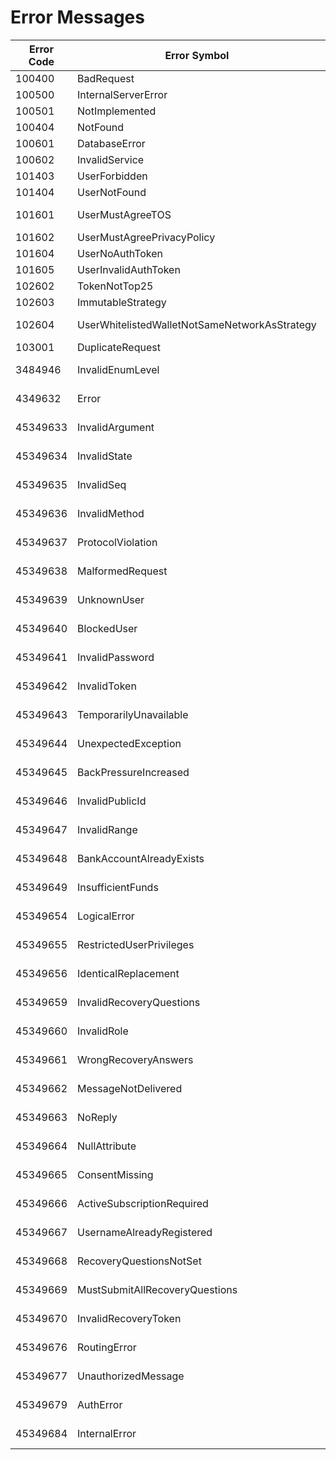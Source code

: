 
# Error Messages
|Error Code|Error Symbol|Error Message|Error Source|
|----------|------------|-------------|------------|
|100400|BadRequest|Bad Request|Custom|
|100500|InternalServerError|Internal Server Error|Custom|
|100501|NotImplemented|Method not implemented|Custom|
|100404|NotFound|NotFoundResource|Custom|
|100601|DatabaseError|Database error|Custom|
|100602|InvalidService|Invalid Service|Custom|
|101403|UserForbidden|Insufficient role for user|Custom|
|101404|UserNotFound|User not found|Custom|
|101601|UserMustAgreeTOS|Must agree to the terms of service|Custom|
|101602|UserMustAgreePrivacyPolicy|Must agree to the privacy policy|Custom|
|101604|UserNoAuthToken|No auth token|Custom|
|101605|UserInvalidAuthToken|token invalid|Custom|
|102602|TokenNotTop25|Token is not top 25|Audit|
|102603|ImmutableStrategy|Strategy is immutable|Audit|
|102604|UserWhitelistedWalletNotSameNetworkAsStrategy|User whitelisted wallet not same network as strategy|Audit|
|103001|DuplicateRequest|Duplicate request|Custom|
|3484946|InvalidEnumLevel|InvalidEnumLevel|SQL 22P02|
|4349632|Error|Error|SQL R0000|
|45349633|InvalidArgument|InvalidArgument|SQL R0001|
|45349634|InvalidState|InvalidState|SQL R0002|
|45349635|InvalidSeq|InvalidSeq|SQL R0003|
|45349636|InvalidMethod|InvalidMethod|SQL R0004|
|45349637|ProtocolViolation|ProtocolViolation|SQL R0005|
|45349638|MalformedRequest|MalformedRequest|SQL R0006|
|45349639|UnknownUser|UnknownUser|SQL R0007|
|45349640|BlockedUser|BlockedUser|SQL R0008|
|45349641|InvalidPassword|InvalidPassword|SQL R0009|
|45349642|InvalidToken|InvalidToken|SQL R000A|
|45349643|TemporarilyUnavailable|TemporarilyUnavailable|SQL R000B|
|45349644|UnexpectedException|UnexpectedException|SQL R000C|
|45349645|BackPressureIncreased|BackPressureIncreased|SQL R000D|
|45349646|InvalidPublicId|InvalidPublicId|SQL R000E|
|45349647|InvalidRange|InvalidRange|SQL R000F|
|45349648|BankAccountAlreadyExists|BankAccountAlreadyExists|SQL R000G|
|45349649|InsufficientFunds|InsufficientFunds|SQL R000H|
|45349654|LogicalError|LogicalError|SQL R000M|
|45349655|RestrictedUserPrivileges|RestrictedUserPrivileges|SQL R000N|
|45349656|IdenticalReplacement|IdenticalReplacement|SQL R000O|
|45349659|InvalidRecoveryQuestions|InvalidRecoveryQuestions|SQL R000R|
|45349660|InvalidRole|InvalidRole|SQL R000S|
|45349661|WrongRecoveryAnswers|WrongRecoveryAnswers|SQL R000T|
|45349662|MessageNotDelivered|MessageNotDelivered|SQL R000U|
|45349663|NoReply|NoReply|SQL R000V|
|45349664|NullAttribute|NullAttribute|SQL R000W|
|45349665|ConsentMissing|ConsentMissing|SQL R000X|
|45349666|ActiveSubscriptionRequired|ActiveSubscriptionRequired|SQL R000Y|
|45349667|UsernameAlreadyRegistered|UsernameAlreadyRegistered|SQL R000Z|
|45349668|RecoveryQuestionsNotSet|RecoveryQuestionsNotSet|SQL R0010|
|45349669|MustSubmitAllRecoveryQuestions|MustSubmitAllRecoveryQuestions|SQL R0011|
|45349670|InvalidRecoveryToken|InvalidRecoveryToken|SQL R0012|
|45349676|RoutingError|RoutingError|SQL R0018|
|45349677|UnauthorizedMessage|UnauthorizedMessage|SQL R0019|
|45349679|AuthError|AuthError|SQL R001B|
|45349684|InternalError|InternalError|SQL R001G|
